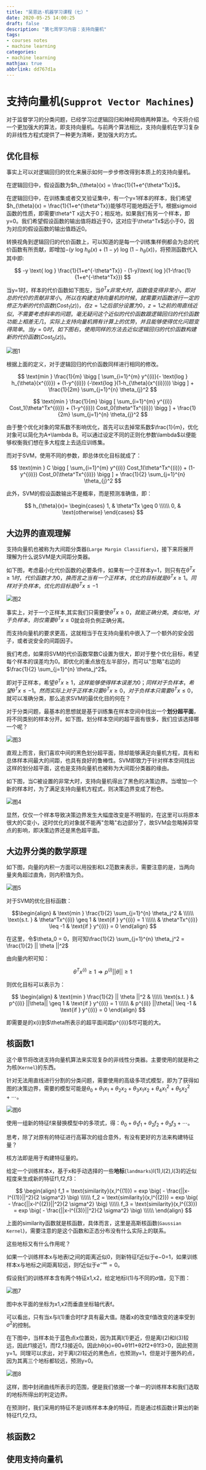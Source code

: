```yaml
---
title: "吴恩达·机器学习课程（七）"
date: 2020-05-25 14:00:25
draft: false
description: "第七周学习内容：支持向量机"
tags: 
- courses notes
- machine learning
categories: 
- machine learning
mathjax: true
abbrlink: dd767d1a
---
```


# 支持向量机(`Supprot Vector Machines`)

对于监督学习的分类问题，已经学习过逻辑回归和神经网络两种算法。今天将介绍一个更加强大的算法，即支持向量机。与前两个算法相比，支持向量机在学习复杂的非线性方程式提供了一种更为清晰，更加强大的方式。

## 优化目标

事实上可以对逻辑回归的优化来展示如何一步步修改得到本质上的支持向量机。

在逻辑回归中，假设函数为$h_{\theta}(x) = \frac{1}{1+e^{\theta^Tx}}$。

在逻辑回归中，在训练集或者交叉验证集中，有一个y=1样本的样本，我们希望$h_{\theta}(x) = \frac{1}{1+e^{\theta^Tx}}能够尽可能地趋近于1，根据sigmoid函数的性质，即需要\theta^T x远大于0；相反地，如果我们有另一个样本，即y=0。我们希望假设函数的输出值将趋近于0，这对应于\theta^Tx$远小于0，因为对应的假设函数的输出值趋近0。

转换视角到逻辑回归的代价函数上，可以知道的是每一个训练集样例都会为总的代价函数有所贡献，即增加$-(y \text{ log } h_{\theta}(x) + (1-y)\text{ log }(1-h_{\theta}(x))$，将预测函数代入其中即:

$$
-y \text{ log } \frac{1}{1+e^{-\theta^Tx}} - (1-y)\text{ log }(1-\frac{1}{1+e^{-\theta^Tx}})
$$

当y=1时，样本的代价函数如下图左，当$\theta^Tx非常大时，函数值变得非常小，即对总的代价的贡献非常小。所以在构建支持向量机的时候，就需要对函数进行一定的修正为新的代价函数(Cost_1(z))，在z=1之后部分设置为0，z=1之前的用直线近似，不需要考虑斜率的问题，毫无疑问这个近似的代价函数跟逻辑回归的代价函数功能上相差无几，实际上支持向量机拥有计算上的优势，并且能够使得优化问题变得简单。当y=0时，如下图右，使用同样的方法去近似逻辑回归的代价函数构建新的代价函数(Cost_0(z)$)。

![图1](/images/Machine_Learning_Lecture7_1.png)

根据上面的定义，对于逻辑回归的代价函数同样进行相同的修改。

$$
\text{min } \frac{1}{m} \bigg [ \sum_{i=1}^{m} y^{(i)}(- \text{log } h_{\theta}(x^{(i)}) + (1-y^{(i)}) (-\text{log }(1-h_{\theta}(x^{(i)}))) \bigg ] + \frac{1}{2m} \sum_{j=1}^{n} \theta_{j}^2
$$

$$
\text{min } \frac{1}{m} \bigg [ \sum_{i=1}^{m} y^{(i)} Cost_1(\theta^Tx^{(i)}) + (1-y^{(i)}) Cost_0(\theta^Tx^{(i)}) \bigg ] + \frac{1}{2m} \sum_{j=1}^{n} \theta_{j}^2
$$

由于整个优化对象的常系数不影响优化，首先可以去掉常系数$\frac{1}{m}，优化对象可以简化为A+\lambda B。可以通过设定不同的正则化参数\lambda$以便能够权衡我们想在多大程度上去适应训练集。

而对于SVM，使用不同的参数，即总体优化目标就成了：

$$
\text{min } C \bigg [ \sum_{i=1}^{m} y^{(i)} Cost_1(\theta^Tx^{(i)}) + (1-y^{(i)}) Cost_0(\theta^Tx^{(i)}) \bigg ] + \frac{1}{2} \sum_{j=1}^{n} \theta_{j}^2
$$

此外，SVM的假设函数输出不是概率，而是预测准确值，即：

$$
h_{\theta}(x)=
\begin{cases}
1, & \theta^Tx \geq 0 \\\\\\
0, & \text{otherwise}
\end{cases}
$$

## 大边界的直观理解

支持向量机也被称为大间距分类器(`Large Margin Classifiers`)，接下来将展开理解为什么说SVM是大间距分类器。

如下图，考虑最小化代价函数的必要条件，如果有一个正样本y=1，则只有在$\theta^T x \geq 1时，代价函数才为0，换而言之当有一个正样本，优化的目标就是\theta^T x \geq 1。同样对于负样本，优化的目标是\theta^T x \leq -1$

![图2](/images/Machine_Learning_Lecture7_2.png)

事实上，对于一个正样本,其实我们只需要使$\theta^Tx \geq 0，就能正确分类。类似地，对于负样本，则仅需要\theta^Tx \leq 0$就会将负例正确分离。

而支持向量机的要求更高，这就相当于在支持向量机中嵌入了一个额外的安全因子，或者说安全的间距因子。

我们考虑，如果将SVM的代价函数常数C设置为很大，即对于整个优化目标，希望每个样本的误差均为0。即优化的重点放在左半部分，而可以"忽略"右边的$\frac{1}{2} \sum_{j=1}^{n} \theta_j^2$。

即对于正样本，希望$\theta^Tx \geq 1，这样能够使得样本误差为0；同样对于负样本，希望\theta^Tx \leq -1。然而实际上对于正样本只要\theta^Tx \geq 0，对于负样本只需要\theta^Tx \leq 0$，就可以准确分类，那么追求SVM的最优化目的何在？

对于分类问题，最基本的思想就是基于训练集在样本空间中找出一个**划分超平面**，将不同类别的样本分开。如下图，划分样本空间的超平面有很多，我们应该选择哪一个呢？

![图3](/images/Machine_Learning_Lecture7_3.png)

直观上而言，我们喜欢中间的黑色划分超平面，除却能够满足向量机方程，具有和总体样本间最大的间距，也具有良好的鲁棒性。SVM即致力于针对样本空间找出这样的划分超平面，这也是支持向量机也被称为大间距分类器的缘由。

如下图，当C被设置的非常大时，支持向量机得出了黑色的决策边界。当增加一个新的样本时，为了满足支持向量机方程式，则决策边界变成了粉色。

![图4](/images/Machine_Learning_Lecture7_4.png)

显然，仅仅一个样本导致决策边界发生大幅度改变是不明智的，在这里可以将原本很大的C变小，这时优化的对象就不能再"忽略"右边部分了，故SVM会忽略掉异常点的影响，即决策边界还是黑色超平面。

## 大边界分类的数学原理

如下图，向量的内积一方面可以用投影和L2范数来表示，需要注意的是，当两向量夹角超过直角，则内积值为负。

![图5](/images/Machine_Learning_Lecture7_5.png)

对于SVM的优化目标函数：

$$\begin{align}
& \text{min } \frac{1}{2} \sum_{j=1}^{n} \theta_j^2 & \\\\\\
\text{s.t.   } & \theta^Tx^{(i)} \geq 1 & \text{if } y^{(i)} = 1 \\\\\\
 & \theta^Tx^{(i)} \leq -1 & \text{if } y^{(i)} = 0 
\end{align}
$$

在这里，令$\theta_0 = 0，则可知\frac{1}{2} \sum_{j=1}^{n} \theta_j^2 = \frac{1}{2} || \theta ||^2$

由向量内积可知：

$$
\theta^Tx^{(i)} \geq 1 \Rightarrow p^{(i)} ||\theta|| \geq 1
$$

则优化目标可以表示为：

$$
\begin{align}
& \text{min } \frac{1}{2} || \theta ||^2 & \\\\\\
\text{s.t.   } & p^{(i)} ||\theta|| \geq 1 & \text{if } y^{(i)} = 1 \\\\\\
 & p^{(i)} ||\theta|| \leq -1 & \text{if } y^{(i)} = 0 
\end{align}
$$

即需要是的x(i)到$\theta所表示的超平面间距p^{(i)}$尽可能的大。

## 核函数1

这个章节将改进支持向量机算法来实现复杂的非线性分类器。主要使用的就是称之为核(`Kernel`)的东西。

针对无法用直线进行分割的分类问题，需要使用的高级多项式模型，即为了获得如图的决策边界，需要的模型可能是$\theta_0 + \theta_1 x_1 + \theta_2 x_2 + \theta_3 x_1x_2 + \theta_4 x_1^2 + \theta_5 x_2^2 + \cdots$。

![图6](/images/Machine_Learning_Lecture7_6.png)

使用一组新的特征f来替换模型中的多项式，得：$\theta_0 + \theta_1 f_1 + \theta_2 f_2 + \theta_3 f_3 + \cdots$。

思考，除了对原有的特征进行高幂次的组合意外，有没有更好的方法来构建特征量？

核方法即是用于构建特征量的。

给定一个训练样本x，基于x和手动选择的一些**地标**(`landmarks`)l(1),l(2),l(3)的近似程度来生成新的特征f1,f2,f3：

$$
\begin{align}
f_1 = \text{similarity}(x,l^{(1)}) = exp \big( - \frac{||x-l^{(1)}||^2}{2 \sigma^2} \big) \\\\\\
f_2 = \text{similarity}(x,l^{(2)}) = exp \big( - \frac{||x-l^{(2)}||^2}{2 \sigma^2} \big) \\\\\\
f_3 = \text{similarity}(x,l^{(3)}) = exp \big( - \frac{||x-l^{(3)}||^2}{2 \sigma^2} \big) \\\\\\
\end{align}
$$

上面的$\text{similarity}$函数就是核函数，具体而言，这里是高斯核函数(`Gaussian Kernel`)，需要注意的是这个函数和正态分布没有什么实际上的联系。

这些地标又有什么作用呢？

如果一个训练样本x与地表l之间的距离近似0，则新特征f近似于e−0=1，如果训练样本x与地标之间距离较远，则f近似于$e^{- \infty} = 0$。

假设我们的训练样本含有两个特征x1,x2，给定地标l(1)与不同的$\sigma$值，见下图：

![图7](/images/Machine_Learning_Lecture7_7.png)

图中水平面的坐标为x1,x2而垂直坐标轴代表f。

可以看出，只有当x与l(1)重合时f才具有最大值。随着x的改变f值改变的速率受到$\sigma^2$的控制。

在下图中，当样本处于蓝色点x位置处，因为其离l(1)更近，但是离l(2)和l(3)较远，因此f1接近1，而f2,f3接近0。因此hθ(x)=θ0+θ1f1+θ2f2+θ1f3>0，因此预测y=1。同理可以求出，对于离l(2)较近的黑色点，也预测y=1，但是对于圈外的点，因为其离三个地标都较远，预测y=0。

![图8](/images/Machine_Learning_Lecture7_8.png)

这样，图中封闭曲线所表示的范围，便是我们依据一个单一的训练样本和我们选取的地标所得出的判定边界。

在预测时，我们采用的特征不是训练样本本身的特征，而是通过核函数计算出的新特征f1,f2,f3。

## 核函数2



## 使用支持向量机